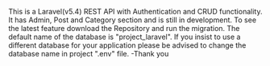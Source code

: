 This is a Laravel(v5.4) REST API with Authentication and CRUD functionality. It has Admin, Post and Category section and is still in development. To see the latest feature download the Repository and run the migration. The default name of the database is "project_laravel". If you insist to use a different database for your application please be advised to change the database name in project ".env" file. -Thank you

